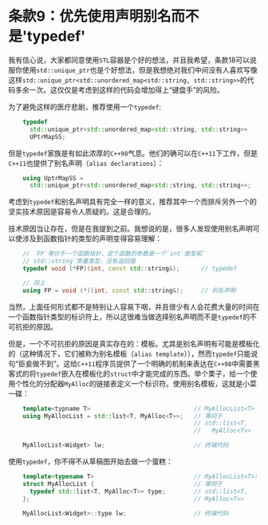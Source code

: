 条款9：优先使用声明别名而不是'typedef'
=========================
我有信心说，大家都同意使用`STL`容器是个好的想法，并且我希望，条款18可以说服你使用`std::unique_ptr`也是个好想法，但是我想绝对我们中间没有人喜欢写像这样`std::unique_ptr<std::unordered_map<std::string, std::string>>`的代码多余一次。这仅仅是考虑到这样的代码会增加得上“键盘手”的风险。

为了避免这样的医疗悲剧，推荐使用一个`typedef`:
```cpp
	typedef
	  std::unique_ptr<std::unordered_map<std::string, std::string>>
	  UPtrMapSS;
```
但是`typedef`家族是有如此浓厚的`C++98`气息。他们的确可以在`C++11`下工作，但是`C++11`也提供了别名声明（`alias declarations`）：
```cpp
	using UptrMapSS = 
	  std::unique_ptr<std::unordered_map<std::string, std::string>>;
```
考虑到`typedef`和别名声明具有完全一样的意义，推荐其中一个而排斥另外一个的坚实技术原因是容易令人质疑的。这是合理的。

技术原因当让存在，但是在我提到之前。我想说的是，很多人发现使用别名声明可以使涉及到函数指针的类型的声明变得容易理解：
```cpp
	// `FP`等价于一个函数指针，这个函数的参数是一个`int`类型和`
	// std::string`常量类型，没有返回值
	typedef void (*FP)(int, const std::string&);      // typedef

	// 同上
	using FP = void (*)(int, const std::string&);     // 别名声明
```
当然，上面任何形式都不是特别让人容易下咽，并且很少有人会花费大量的时间在一个函数指针类型的标识符上，所以这很难当做选择别名声明而不是`typedef`的不可抗拒的原因。

但是，一个不可抗拒的原因是真实存在的：模板。尤其是别名声明有可能是模板化的（这种情况下，它们被称为别名模板（`alias template`）），然而`typedef`只能说句“臣妾做不到”。这给`C++11`程序员提供了一个明确的机制来表达在`C++98`中需要黑客式的将`typedef`嵌入在模板化的`struct`中才能完成的东西。举个栗子，给一个使用个性化的分配器`MyAlloc`的链接表定义一个标识符。使用别名模板，这就是小菜一碟：
```cpp
	template<typname T>                             // MyAllocList<T>
	using MyAllocList = std::list<T, MyAlloc<T>>;   // 等同于
                                                    // std::list<T,
                                                    //   MyAlloc<T>>

	MyAllocList<Widget> lw;                         // 终端代码 
```
使用`typedef`，你不得不从草稿图开始去做一个蛋糕：
```cpp
	template<typename T>                            // MyAllocList<T>::type
	struct MyAllocList {                            // 等同于
	  typedef std::list<T, MyAlloc<T>> type;        // std::list<T, 
    };                                              // MyAlloc<T>>

    MyAllocList<Widget>::type lw;                   // 终端代码
```
